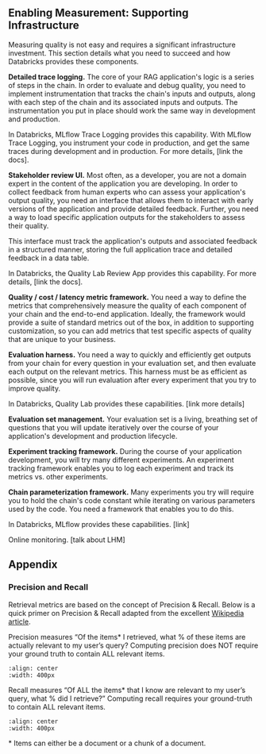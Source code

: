 ## Enabling Measurement: Supporting Infrastructure

Measuring quality is not easy and requires a significant infrastructure investment. This section details what you need to succeed and how Databricks provides these components.

**Detailed trace logging.** The core of your RAG application's logic is a series of steps in the chain. In order to evaluate and debug quality, you need to implement instrumentation that tracks the chain's inputs and outputs, along with each step of the chain and its associated inputs and outputs. The instrumentation you put in place should work the same way in development and production.

In Databricks, MLflow Trace Logging provides this capability. With MLflow Trace Logging, you instrument your code in production, and get the same traces during development and in production. For more details, [link the docs].

**Stakeholder review UI.** Most often, as a developer, you are not a domain expert in the content of the application you are developing. In order to collect feedback from human experts who can assess your application's output quality, you need an interface that allows them to interact with early versions of the application and provide detailed feedback. Further, you need a way to load specific application outputs for the stakeholders to assess their quality.

This interface must track the application's outputs and associated feedback in a structured manner, storing the full application trace and detailed feedback in a data table.

In Databricks, the Quality Lab Review App provides this capability. For more details, [link the docs].

**Quality / cost / latency metric framework.** You need a way to define the metrics that comprehensively measure the quality of each component of your chain and the end-to-end application. Ideally, the framework would provide a suite of standard metrics out of the box, in addition to supporting customization, so you can add metrics that test specific aspects of quality that are unique to your business.

**Evaluation harness.** You need a way to quickly and efficiently get outputs from your chain for every question in your evaluation set, and then evaluate each output on the relevant metrics. This harness must be as efficient as possible, since you will run evaluation after every experiment that you try to improve quality.

In Databricks, Quality Lab provides these capabilities. [link more details]

**Evaluation set management.** Your evaluation set is a living, breathing set of questions that you will update iteratively over the course of your application's development and production lifecycle.

**Experiment tracking framework.** During the course of your application development, you will try many different experiments. An experiment tracking framework enables you to log each experiment and track its metrics vs. other experiments.

**Chain parameterization framework.** Many experiments you try will require you to hold the chain's code constant while iterating on various parameters used by the code. You need a framework that enables you to do this.

In Databricks, MLflow provides these capabilities. [link]

Online monitoring. [talk about LHM]


## Appendix

### Precision and Recall

Retrieval metrics are based on the concept of Precision & Recall.  Below is a quick primer on Precision & Recall adapted from the excellent [Wikipedia article](https://en.wikipedia.org/wiki/Precision_and_recall).

Precision measures “Of the items* I retrieved, what % of these items are actually relevant to my user’s query? Computing precision does NOT require your ground truth to contain ALL relevant items.

```{image} ../images/4-evaluation/2_img.png
:align: center
:width: 400px
```

Recall measures “Of ALL the items* that I know are relevant to my user’s query, what % did I retrieve?”  Computing recall requires your ground-truth to contain ALL relevant items.

```{image} ../images/4-evaluation/3_img.png
:align: center
:width: 400px
```

\* Items can either be a document or a chunk of a document. 
